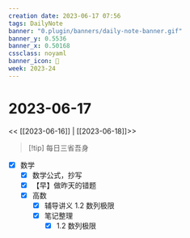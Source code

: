 ```yaml
---
creation date: 2023-06-17 07:56
tags: DailyNote
banner: "0.plugin/banners/daily-note-banner.gif"
banner_y: 0.5536
banner_x: 0.50168
cssclass: noyaml
banner_icon: 💌
week: 2023-24
---
```


# 2023-06-17

<< [[2023-06-16]] | [[2023-06-18]]>>


> [!tip] 每日三省吾身
> 


- [x] 数学
	- [x] 数学公式，抄写
	- [x] 【早】做昨天的错题
	- [x] 高数
		- [x] 辅导讲义 1.2 数列极限
		- [x] 笔记整理
			- [x] 1.2 数列极限

